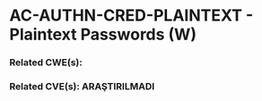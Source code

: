 # AC-AUTHN-CRED-PLAINTEXT - Plaintext Passwords (W)

### Related CWE(s):
### Related CVE(s): ARAŞTIRILMADI